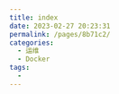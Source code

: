 ```yaml
---
title: index
date: 2023-02-27 20:23:31
permalink: /pages/8b71c2/
categories:
  - 运维
  - Docker
tags:
  - 
---
```

